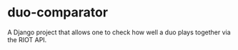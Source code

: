 # duo-comparator
A Django project that allows one to check how well a duo plays together via the RIOT API.
